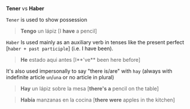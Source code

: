 **Tener** vs **Haber**

`Tener` is used to show possession

>  **Tengo** un lápiz [I **have** a pencil]


`Haber` Is used mainly as an auxiliary verb in tenses like the present perfect [`haber + past participle`] (i.e. I have been).

> **He** estado aqui antes  [I**'ve** been here before]


It's also used impersonally to say "there is/are" with `hay` (always with indefinite article `un`/`una` or no article in plural)

> **Hay** un lápiz sobre la mesa [**there's a** pencil on the table]

> **Había** manzanas en la cocina [**there were** apples in the kitchen]
